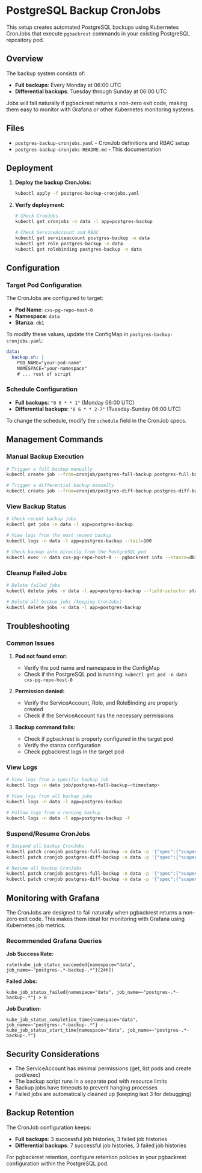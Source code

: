 # PostgreSQL Backup CronJobs

This setup creates automated PostgreSQL backups using Kubernetes CronJobs that execute `pgbackrest` commands in your existing PostgreSQL repository pod.

## Overview

The backup system consists of:
- **Full backups**: Every Monday at 06:00 UTC
- **Differential backups**: Tuesday through Sunday at 06:00 UTC

Jobs will fail naturally if pgbackrest returns a non-zero exit code, making them easy to monitor with Grafana or other Kubernetes monitoring systems.

## Files

- `postgres-backup-cronjobs.yaml` - CronJob definitions and RBAC setup
- `postgres-backup-cronjobs-README.md` - This documentation

## Deployment

1. **Deploy the backup CronJobs:**
   ```bash
   kubectl apply -f postgres-backup-cronjobs.yaml
   ```

2. **Verify deployment:**
   ```bash
   # Check CronJobs
   kubectl get cronjobs -n data -l app=postgres-backup
   
   # Check ServiceAccount and RBAC
   kubectl get serviceaccount postgres-backup -n data
   kubectl get role postgres-backup -n data
   kubectl get rolebinding postgres-backup -n data
   ```

## Configuration

### Target Pod Configuration
The CronJobs are configured to target:
- **Pod Name**: `cxs-pg-repo-host-0`
- **Namespace**: `data`
- **Stanza**: `db1`

To modify these values, update the ConfigMap in `postgres-backup-cronjobs.yaml`:
```yaml
data:
  backup.sh: |
    POD_NAME="your-pod-name"
    NAMESPACE="your-namespace"
    # ... rest of script
```

### Schedule Configuration
- **Full backups**: `"0 6 * * 1"` (Monday 06:00 UTC)
- **Differential backups**: `"0 6 * * 2-7"` (Tuesday-Sunday 06:00 UTC)

To change the schedule, modify the `schedule` field in the CronJob specs.

## Management Commands

### Manual Backup Execution
```bash
# Trigger a full backup manually
kubectl create job --from=cronjob/postgres-full-backup postgres-full-backup-manual -n data

# Trigger a differential backup manually
kubectl create job --from=cronjob/postgres-diff-backup postgres-diff-backup-manual -n data
```

### View Backup Status
```bash
# Check recent backup jobs
kubectl get jobs -n data -l app=postgres-backup

# View logs from the most recent backup
kubectl logs -n data -l app=postgres-backup --tail=100

# Check backup info directly from the PostgreSQL pod
kubectl exec -n data cxs-pg-repo-host-0 -- pgbackrest info --stanza=db1
```

### Cleanup Failed Jobs
```bash
# Delete failed jobs
kubectl delete jobs -n data -l app=postgres-backup --field-selector status.successful=0

# Delete all backup jobs (keeping CronJobs)
kubectl delete jobs -n data -l app=postgres-backup
```

## Troubleshooting

### Common Issues

1. **Pod not found error:**
   - Verify the pod name and namespace in the ConfigMap
   - Check if the PostgreSQL pod is running: `kubectl get pod -n data cxs-pg-repo-host-0`

2. **Permission denied:**
   - Verify the ServiceAccount, Role, and RoleBinding are properly created
   - Check if the ServiceAccount has the necessary permissions

3. **Backup command fails:**
   - Check if pgbackrest is properly configured in the target pod
   - Verify the stanza configuration
   - Check pgbackrest logs in the target pod

### View Logs
```bash
# View logs from a specific backup job
kubectl logs -n data job/postgres-full-backup-<timestamp>

# View logs from all backup jobs
kubectl logs -n data -l app=postgres-backup

# Follow logs from a running backup
kubectl logs -n data -l app=postgres-backup -f
```

### Suspend/Resume CronJobs
```bash
# Suspend all backup CronJobs
kubectl patch cronjob postgres-full-backup -n data -p '{"spec":{"suspend":true}}'
kubectl patch cronjob postgres-diff-backup -n data -p '{"spec":{"suspend":true}}'

# Resume all backup CronJobs
kubectl patch cronjob postgres-full-backup -n data -p '{"spec":{"suspend":false}}'
kubectl patch cronjob postgres-diff-backup -n data -p '{"spec":{"suspend":false}}'
```

## Monitoring with Grafana

The CronJobs are designed to fail naturally when pgbackrest returns a non-zero exit code. This makes them ideal for monitoring with Grafana using Kubernetes job metrics.

### Recommended Grafana Queries

**Job Success Rate:**
```promql
rate(kube_job_status_succeeded{namespace="data", job_name=~"postgres-.*-backup-.*"}[24h])
```

**Failed Jobs:**
```promql
kube_job_status_failed{namespace="data", job_name=~"postgres-.*-backup-.*"} > 0
```

**Job Duration:**
```promql
kube_job_status_completion_time{namespace="data", job_name=~"postgres-.*-backup-.*"} - kube_job_status_start_time{namespace="data", job_name=~"postgres-.*-backup-.*"}
```

## Security Considerations

- The ServiceAccount has minimal permissions (get, list pods and create pod/exec)
- The backup script runs in a separate pod with resource limits
- Backup jobs have timeouts to prevent hanging processes
- Failed jobs are automatically cleaned up (keeping last 3 for debugging)

## Backup Retention

The CronJob configuration keeps:
- **Full backups**: 3 successful job histories, 3 failed job histories
- **Differential backups**: 7 successful job histories, 3 failed job histories

For pgbackrest retention, configure retention policies in your pgbackrest configuration within the PostgreSQL pod. 